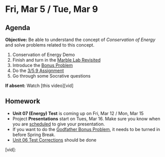 Fri, Mar 5 / Tue, Mar 9
==================

Agenda
---------
**Objective:** Be able to understand the concept of *Conservation of Energy* and solve problems related to this concept.

1. Conservation of Energy Demo
2. Finish and turn in the [Marble Lab Revisited][marble]
3. Introduce the [Bonus Problem][godfather]
4. Do the [3/5,9 Assignment][assmt]
5. Go through some Socrative questions

**If absent:** Watch [this video][vid]

Homework 
-------------
- **Unit 07 (Energy) Test** is coming up on Fri, Mar 12 / Mon, Mar 15
- Project **Presentations** start on Tues, Mar 16.  Make sure you know when you are [scheduled][sched] to give your presentation.
- If you want to do the [Godfather Bonus Problem][godfather], it needs to be turned in before Spring Break.
- [Unit 06 Test Corrections][correct] should be done

[sched]: https://avoncsc-my.sharepoint.com/:x:/g/personal/zjrohrbach_avon-schools_org/EVsn6ZkyMl5JvXYEBYTGRvoBX3OiSecqg16WeqB-1EcFXQ?e=287pOt
[correct]: https://avon.schoology.com/assignment/4724955003/
[marble]: https://avon.schoology.com/assignment/4737347924/
[assmt]: https://avon.schoology.com/assignment/4740948004/
[godfather]: https://avon.schoology.com/assignment/4744040535/
[vid]: 
<!--stackedit_data:
eyJoaXN0b3J5IjpbMTc2ODIxNTc5LC0xOTAzMTY4ODUxLC00OT
A4MzYyNCwtMjEwMzk3MjU5MSwxMTQxNTQ1MDI3LDE4MDYwNzcx
MTksMTg2OTA3MzczMiwtMTQ0MTc0NzY5MCwxMzE3NTc0MjU4LC
0xMTEzMzkwMTk1LDE0MDM0Mjc5NzgsNTk4NTQxODg2LDcyMTM1
NTAyMCwxNTA4OTkxODUwLC0xMDQwNTIwNzQwLDE3NDIxNjQ5OD
UsMTY0MzE0Nzc3NiwtNzA3MjcyNDUsLTE0NDE4NDUyNzgsMTky
Mzc5NzQwNV19
-->